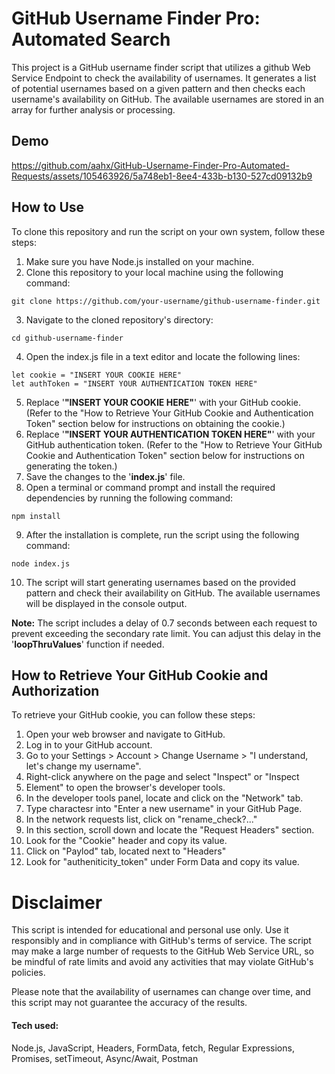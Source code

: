 # GitHub Username Finder Pro: Automated Search

This project is a GitHub username finder script that utilizes a github Web Service Endpoint to check the availability of usernames. It generates a list of potential usernames based on a given pattern and then checks each username's availability on GitHub. The available usernames are stored in an array for further analysis or processing.

## Demo
https://github.com/aahx/GitHub-Username-Finder-Pro-Automated-Requests/assets/105463926/5a748eb1-8ee4-433b-b130-527cd09132b9

## How to Use
To clone this repository and run the script on your own system, follow these steps:

1. Make sure you have Node.js installed on your machine.
2. Clone this repository to your local machine using the following command:
``` 
git clone https://github.com/your-username/github-username-finder.git 
```
3. Navigate to the cloned repository's directory:
```
cd github-username-finder
```
4. Open the index.js file in a text editor and locate the following lines:
```
let cookie = "INSERT YOUR COOKIE HERE"
let authToken = "INSERT YOUR AUTHENTICATION TOKEN HERE"
```
5. Replace '<strong>"INSERT YOUR COOKIE HERE"</strong>' with your GitHub cookie. (Refer to the "How to Retrieve Your GitHub Cookie and Authentication Token" section below for instructions on obtaining the cookie.)
6. Replace '<strong>"INSERT YOUR AUTHENTICATION TOKEN HERE"</strong>' with your GitHub authentication token. (Refer to the "How to Retrieve Your GitHub Cookie and Authentication Token" section below for instructions on generating the token.)
7. Save the changes to the '<strong>index.js</strong>' file.
8. Open a terminal or command prompt and install the required dependencies by running the following command:
```
npm install
```
9. After the installation is complete, run the script using the following command:
```
node index.js
```
10. The script will start generating usernames based on the provided pattern and check their availability on GitHub. The available usernames will be displayed in the console output.

<strong>Note:</strong> The script includes a delay of 0.7 seconds between each request to prevent exceeding the secondary rate limit. You can adjust this delay in the '<strong>loopThruValues</strong>' function if needed.

## How to Retrieve Your GitHub Cookie and Authorization
To retrieve your GitHub cookie, you can follow these steps:

1. Open your web browser and navigate to GitHub.
2. Log in to your GitHub account.
3. Go to your Settings > Account > Change Username > "I understand, let's change my username". 
4. Right-click anywhere on the page and select "Inspect" or "Inspect 
5. Element" to open the browser's developer tools.
6. In the developer tools panel, locate and click on the "Network" tab.
7. Type charactesr into "Enter a new username" in your GitHub Page.
8. In the network requests list, click on "rename_check?..."
9. In this section, scroll down and locate the "Request Headers" section.
10. Look for the "Cookie" header and copy its value.
11. Click on "Paylod" tab, located next to "Headers"
12. Look for "autheniticity_token" under Form Data and copy its value.

# Disclaimer
This script is intended for educational and personal use only. Use it responsibly and in compliance with GitHub's terms of service. The script may make a large number of requests to the GitHub Web Service URL, so be mindful of rate limits and avoid any activities that may violate GitHub's policies.

Please note that the availability of usernames can change over time, and this script may not guarantee the accuracy of the results.


#### Tech used:
Node.js, JavaScript, Headers, FormData, fetch, Regular Expressions, Promises, setTimeout, Async/Await, Postman
